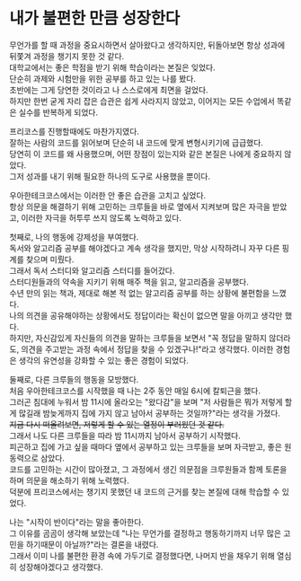 # 내가 불편한 만큼 성장한다

무언가를 할 때 과정을 중요시하면서 살아왔다고 생각하지만, 뒤돌아보면 항상 성과에 뒤쫓겨 과정을 챙기지 못한 것 같다.<br>
대학교에서는 좋은 학점을 받기 위해 학습이라는 본질은 잊었다.<br>
단순히 과제와 시험만을 위한 공부를 하고 있는 나를 봤다.<br>
초반에는 그게 당연한 것이라고 나 스스로에게 최면을 걸었다.<br>
하지만 한번 굳게 자리 잡은 습관은 쉽게 사라지지 않았고, 이어지는 모든 수업에서 똑같은 실수를 반복하게 되었다.<br>

프리코스를 진행할때에도 마찬가지였다.<br>
잘하는 사람의 코드를 읽어보며 단순히 내 코드에 맞게 변형시키기에 급급했다.<br>
당연히 이 코드를 왜 사용했으며, 어떤 장점이 있는지와 같은 본질은 나에게 중요하지 않았다.<br>
그저 성과를 내기 위해 필요한 하나의 도구로 사용했을 뿐이다.<br>

우아한테크코스에서는 이러한 안 좋은 습관을 고치고 싶었다.<br>
항상 의문을 해결하기 위해 고민하는 크루들을 바로 옆에서 지켜보며 많은 자극을 받았고, 이러한 자극을 허투루 쓰지 않도록 노력하고 있다.<br>

첫째로, 나의 행동에 강제성을 부여했다.<br>
독서와 알고리즘 공부를 해야겠다고 계속 생각을 했지만, 막상 시작하려니 자꾸 다른 핑계를 찾으며 미뤘다.<br>
그래서 독서 스터디와 알고리즘 스터디를 들어갔다.<br>
스터디원들과의 약속을 지키기 위해 매주 책을 읽고, 알고리즘을 공부했다.<br>
수년 만의 읽는 책과, 제대로 해본 적 없는 알고리즘 공부를 하는 상황에 불편함을 느꼈다.<br>
나의 의견을 공유해야하는 상황에서도 정답이라는 확신이 없으면 말을 아끼고 생각만 했다.<br>
하지만, 자신감있게 자신들의 의견을 말하는 크루들을 보면서 "꼭 정답을 말하지 않더라도, 의견을 주고받는 과정 속에서 정답을 찾을 수 있겠구나!"라고 생각했다.
이러한 경험은 생각의 유연성을 강화할 수 있는 좋은 경험이 되었다.<br>

둘째로, 다른 크루들의 행동을 모방했다.<br>
처음 우아한테크코스를 시작했을 때 나는 2주 동안 매일 6시에 칼퇴근을 했다.<br>
그러곤 침대에 누워서 밤 11시에 올라오는 "왔다감"을 보며 "저 사람들은 뭐가 저렇게 할 게 많길래 밤늦게까지 집에 가지 않고 남아서 공부하는 것일까?"라는 생각을 가졌다.<br>
<del>지금 다시 떠올려보면, 저렇게 할 수 있는 열정이 부러웠던 것 같다.</del><br>
그래서 나도 다른 크루들을 따라 밤 11시까지 남아서 공부하기 시작했다.<br>
피곤하고 집에 가고 싶을 때마다 옆에서 공부하고 있는 크루들을 보며 자극받고, 좋은 원동력으로 삼았다.<br>
코드를 고민하는 시간이 많아졌고, 그 과정에서 생긴 의문점을 크루원들과 함께 토론을 하며 의문을 해소하기 위해 노력했다.<br>
덕분에 프리코스에서는 챙기지 못했던 내 코드의 근거를 찾는 본질에 대해 학습할 수 있었다.<br>

나는 "시작이 반이다"라는 말을 좋아한다.<br>
그 이유를 곰곰이 생각해 보았는데 "나는 무언가를 결정하고 행동하기까지 너무 많은 고민을 하기때문이 아닐까?"라는 결론을 내렸다.<br>
그래서 이미 나를 불편한 환경 속에 가두기로 결정했다면, 나머지 반을 채우기 위해 열심히 성장해야겠다고 생각했다.<br>
